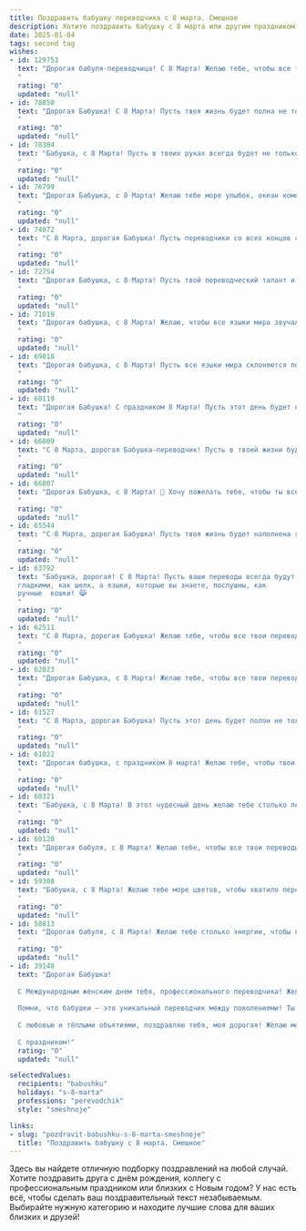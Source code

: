 ```yaml
---
title: Поздравить бабушку переводчика с 8 марта. Смешное
description: Хотите поздравить бабушку с 8 марта или другим праздником? Наш ИИ создаст незабываемое поздравление, а вы обязательно выделитесь среди других.  
date: 2025-01-04
tags: second tag
wishes:
- id: 129753
  text: "Дорогая бабуля-переводчица! С 8 Марта! Желаю тебе, чтобы все твои жизненные шедевры переводились на язык счастья без единой ошибки, а все трудности переводились на язык беззаботного отдыха!  Пусть твоя жизнь будет прекрасной повестью, написанной на языке любви и радости, которую ты будешь переводить на язык бесконечного веселья!
  "
  rating: "0"
  updated: "null"
- id: 78850
  text: "Дорогая Бабушка! С 8 Марта! Пусть твоя жизнь будет полна не только прекрасных переводов, но и ярких моментов, которые ты с удовольствием переведешь на язык радости и счастья! 😉
  "
  rating: "0"
  updated: "null"
- id: 78304
  text: "Бабушка, с 8 Марта! Пусть в твоих руках всегда будет не только словарь, но и большая шоколадка! 😉  Желаю тебе море языков, океан любви,  и чтобы все вокруг тебя понимали, даже если говорят на языке жестов!
  "
  rating: "0"
  updated: "null"
- id: 76799
  text: "Дорогая Бабушка, с 8 Марта! Желаю тебе море улыбок, океан комплиментов и, конечно, чтобы все твои переводы были безупречно точными, как твои слова любви! 😉
  "
  rating: "0"
  updated: "null"
- id: 74072
  text: "С 8 Марта, дорогая Бабушка! Пусть переводчики со всех концов света замирают в восхищении от твоих талантов, а сложные тексты подчиняются твоей воле, как дети! 😜
  "
  rating: "0"
  updated: "null"
- id: 72754
  text: "Дорогая Бабушка, с 8 Марта! Пусть твой переводческий талант и дальше бьет рекорды по количеству переведенных фраз, а твое чувство юмора по-прежнему остаётся незаменимым инструментом в борьбе с языковым барьером! 😉
  "
  rating: "0"
  updated: "null"
- id: 71019
  text: "Дорогая бабушка, с 8 Марта! Желаю, чтобы все языки мира звучали в твою честь, а переводы были всегда точными и без ошибок, как твои советы! 😉
  "
  rating: "0"
  updated: "null"
- id: 69018
  text: "Дорогая бабушка, с 8 Марта! Пусть все языки мира склоняются перед твоим мастерством перевода, а все слова - перед твоей мудростью! Надеюсь,  в этот день тебе не придется переводить с русского на \"бабушкино\" 😅
  "
  rating: "0"
  updated: "null"
- id: 68119
  text: "Дорогая Бабушка! С праздником 8 Марта! Пусть этот день будет наполнен не только мимозами и конфетами, но и интересными переводами с самых экзотических языков! 😉
  "
  rating: "0"
  updated: "null"
- id: 66809
  text: "С 8 Марта, дорогая Бабушка-переводчик! Пусть в твоей жизни будет как можно больше интересных языков, но, пожалуйста, не переводи на английский мой школьный дневник! 😉
  "
  rating: "0"
  updated: "null"
- id: 66807
  text: "Дорогая Бабушка, с 8 Марта! 🎉 Хочу пожелать тебе, чтобы ты всегда была на высоте, как и твои переводы! 😉  Пусть все твои \"переводы\" с житейского языка на бабушкин язык будут удачными, а \"декодирование\"  с внучачьего языка  — легким и приятным! 😄  Будь здорова, бодра и энергична! 🥂
  "
  rating: "0"
  updated: "null"
- id: 65544
  text: "С 8 Марта, дорогая Бабушка! Пусть твоя жизнь будет наполнена яркими красками, как слова в словаре, а твоя юность будет вечной, как бессмертный шедевр перевода!
  "
  rating: "0"
  updated: "null"
- id: 63792
  text: "Бабушка, дорогая! С 8 Марта! Пусть ваши переводы всегда будут
  гладкими, как шелк, а языки, которые вы знаете, послушны, как
  ручные  кошки! 😹
  "
  rating: "0"
  updated: "null"
- id: 62511
  text: "С 8 Марта, дорогая Бабушка! Желаю тебе, чтобы все твои переводы были удачными, а жизнь -  яркой, как самые красивые многоязычные цветы!
  "
  rating: "0"
  updated: "null"
- id: 62023
  text: "Дорогая Бабушка, с 8 Марта! Желаю тебе, чтобы все твои переводческие проекты были как гладкий, как шелковый перевод с французского, а твои слова были  так же ясны, как английский язык после уроков с настоящим  профессионалом, то есть с тобой! 😉
  "
  rating: "0"
  updated: "null"
- id: 61527
  text: "С 8 Марта, дорогая Бабушка! Пусть этот день будет полон не только цветов и комплиментов, но и самых забавных переводов - пусть ты будешь смеяться от души над очередным каламбуром или нелепым выражением! 💐😄
  "
  rating: "0"
  updated: "null"
- id: 61022
  text: "Дорогая бабушка, с праздником 8 марта! Желаю тебе, чтобы твои языковые способности всегда были на высоте, даже когда ты переводишь с \"бабушкиного\" на \"понятно-всем\"! 😉🎉
  "
  rating: "0"
  updated: "null"
- id: 60321
  text: "Бабушка, с 8 Марта! В этот чудесный день желаю тебе столько перевода, что голова пойдёт кругом! Но не от работы, а от любви, внимания и подарков! 😉
  "
  rating: "0"
  updated: "null"
- id: 60120
  text: "Дорогая бабуля, с 8 Марта! Желаю тебе, чтобы все твои переводы были настолько же гладкими и без ошибок, как твои пироги!  😉 Пусть твой день будет полон радости и весенних цветов, а язык не заплетается даже от самого крепкого чая! 💐
  "
  rating: "0"
  updated: "null"
- id: 59308
  text: "Бабушка, с 8 Марта! Желаю тебе море цветов, чтобы хватило перевести все их названия на разные языки! 😉
  "
  rating: "0"
  updated: "null"
- id: 58813
  text: "Дорогая бабуля, с 8 Марта! Желаю тебе столько энергии, чтобы перевести все мировые языки, и столько здоровья, чтобы пережить все языковые казусы! 😜
  "
  rating: "0"
  updated: "null"
- id: 39148
  text: "Дорогая Бабушка!
  
  С Международным женским днем тебя, профессионального переводчика! Желаю, чтобы в твоей жизни всегда были только позитивные переводы: из стресса в радость, из заботы в отдых и из печали в смех! Пусть твое сердце говорит на языке счастья, а улыбка — на диалекте любви!
  
  Помни, что бабушки — это уникальный переводчик между поколениями! Ты как Google Translate — только быстрее и с душой!
  
  С любовью и тёплыми объятиями, поздравляю тебя, моя дорогая! Желаю море счастья и океан здоровья! Пусть каждый твой день будет переведен на язык счастья!
  
  С праздником!"
  rating: "0"
  updated: "null"

selectedValues:
  recipients: "babushku"
  holidays: "s-8-marta"
  professions: "perevodchik"
  style: "smeshnoje"

links:
- slug: "pozdravit-babushku-s-8-marta-smeshnoje"
  title: "Поздравить бабушку с 8 марта. Смешное"
---
```


Здесь вы найдете отличную подборку поздравлений на любой случай.
Хотите поздравить друга с днём рождения, коллегу с профессиональным праздником или близких с Новым годом? У нас есть всё, чтобы сделать ваш поздравительный текст незабываемым. Выбирайте нужную категорию и находите лучшие слова для ваших близких и друзей!
